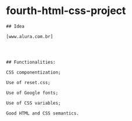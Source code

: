 # fourth-html-css-project

    ## Idea

    [www.alura.com.br]




    ## Functionalities:

    CSS componentization;

    Use of reset.css;

    Use of Google fonts;

    Use of CSS variables;

    Good HTML and CSS semantics.


